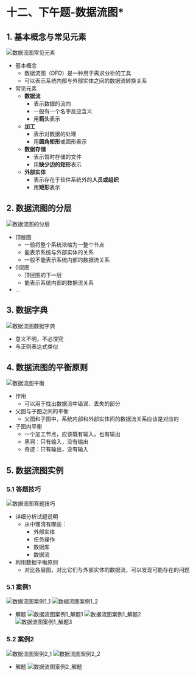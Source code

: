 # 十二、下午题-数据流图*

## 1. 基本概念与常见元素

![数据流图常见元素](../../img/软考/数据流图常见元素.jpg)
- 基本概念
	- 数据流图（DFD）是一种用于需求分析的工具
	- 可以表示系统内部与外部实体之间的数据流转换关系
- 常见元素
	- **数据流**
		- 表示数据的流向
		- 一般有一个名字反应含义
		- 用**箭头**表示
	- **加工**
		- 表示对数据的处理
		- 用**圆角矩形**或圆形表示
	- **数据存储**
		- 表示暂时存储的文件
		- 用**缺少边的矩形**表示
	- **外部实体**
		- 表示存在于软件系统外的**人员或组织**
		- 用**矩形**表示

## 2. 数据流图的分层

![数据流图的分层](../../img/软考/数据流图的分层.jpg)
- 顶层图
	- 一般将整个系统浓缩为一整个节点
	- 能表示系统与外部实体的关系
	- 一般不能表示系统内部的数据流关系
- 0层图
	- 顶层图的下一层
	- 能表示系统内部的数据流关系
- ...

## 3. 数据字典

![数据流图数据字典](../../img/软考/数据流图数据字典.jpg)
- 意义不明，不必深究
- 与正则表达式类似

## 4. 数据流图的平衡原则

![数据流图平衡](../../img/软考/数据流图平衡.jpg)
- 作用
	- 可以用于找出数据流中错误、丢失的部分
- 父图与子图之间的平衡
	- 父图和子图中，系统内部和外部实体间的数据流关系应该是对应的
- 子图内平衡
	- 一个加工节点，应该既有输入，也有输出
	- 黑洞：只有输入，没有输出
	- 奇迹：只有输出，没有输入

## 5. 数据流图实例

### 5.1 答题技巧

![数据流图答题技巧](../../img/软考/数据流图答题技巧.jpg)
- 详细分析试题说明
	- 从中理清有哪些：
		- 外部实体
		- 任务操作
		- 数据库
		- 数据流
- 利用数据平衡原则
	- 对比各层图，对比它们与外部实体的数据流，可以发现可能存在的问题

### 5.1 案例1

![数据流图案例1_1](../../img/软考/数据流图案例1_1.jpg)
![数据流图案例1_2](../../img/软考/数据流图案例1_2.jpg)
- 解题
![数据流图案例1_解题1](../../img/软考/数据流图案例1_解题1.jpg)
![数据流图案例1_解题2](../../img/软考/数据流图案例1_解题2.jpg)
![数据流图案例1_解题3](../../img/软考/数据流图案例1_解题3.jpg)

### 5.2 案例2

![数据流图案例2_1](../../img/软考/数据流图案例2_1.jpg)
![数据流图案例2_2](../../img/软考/数据流图案例2_2.jpg)
- 解题
![数据流图案例2_解题](../../img/软考/数据流图案例2_解题.jpg)